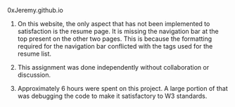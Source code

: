 0xJeremy.github.io

1. On this website, the only aspect that has not been implemented to satisfaction is the resume page. It is missing the navigation bar at the top present on the other two pages. This is because the formatting required for the navigation bar conflicted with the tags used for the resume list.

2. This assignment was done independently without collaboration or discussion.

3. Approximately 6 hours were spent on this project. A large portion of that was debugging the code to make it satisfactory to W3 standards.
